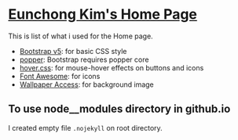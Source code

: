 # [Eunchong Kim's Home Page](http://newini.github.io/)

This is list of what i used for the Home page.

- [Bootstrap v5](https://getbootstrap.com/docs/5.0/getting-started/introduction/): for basic CSS style
- [popper](https://popper.js.org/): Bootstrap requires popper core
- [hover.css](https://ianlunn.github.io/Hover/): for mouse-hover effects on buttons and icons
- [Font Awesome](https://fontawesome.com): for icons
- [Wallpaper Access](https://wallpaperaccess.com): for background image



## To use node__modules directory in github.io
I created empty file `.nojekyll` on root directory.
